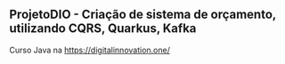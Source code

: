 ## ProjetoDIO - Criação de sistema de orçamento, utilizando CQRS, Quarkus, Kafka
Curso Java na https://digitalinnovation.one/